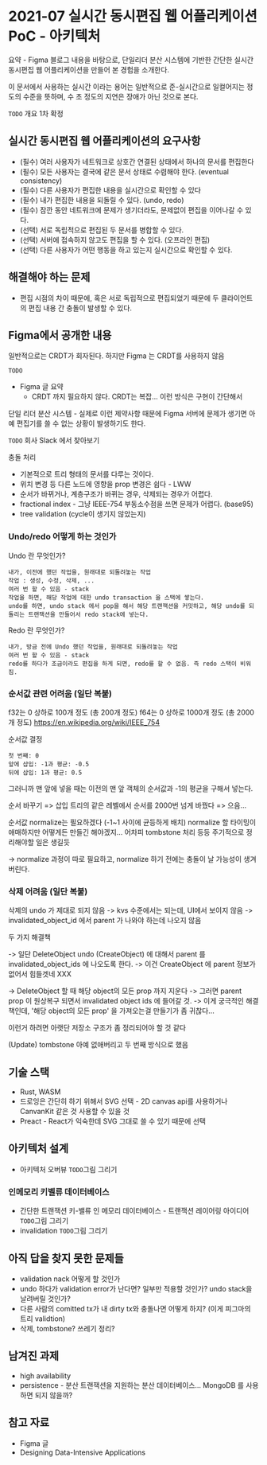 # 2021-07 실시간 동시편집 웹 어플리케이션 PoC - 아키텍처

요약 - Figma 블로그 내용을 바탕으로, 단일리더 분산 시스템에 기반한 간단한 실시간 동시편집 웹 어플리케이션을 만들어 본 경험을 소개한다.

이 문서에서 사용하는 실시간 이라는 용어는 일반적으로 준-실시간으로 일컬어지는 정도의 수준을 뜻하며, 수 초 정도의 지연은 장애가 아닌 것으로 본다.

`TODO` 개요 1차 확정

## 실시간 동시편집 웹 어플리케이션의 요구사항

- (필수) 여러 사용자가 네트워크로 상호간 연결된 상태에서 하나의 문서를 편집한다
- (필수) 모든 사용자는 결국에 같은 문서 상태로 수렴해야 한다. (eventual consistency)
- (필수) 다른 사용자가 편집한 내용을 실시간으로 확인할 수 있다
- (필수) 내가 편집한 내용을 되돌릴 수 있다. (undo, redo)
- (필수) 잠깐 동안 네트워크에 문제가 생기더라도, 문제없이 편집을 이어나갈 수 있다.
- (선택) 서로 독립적으로 편집된 두 문서를 병합할 수 있다.
- (선택) 서버에 접속하지 않고도 편집을 할 수 있다. (오프라인 편집)
- (선택) 다른 사용자가 어떤 행동을 하고 있는지 실시간으로 확인할 수 있다.

## 해결해야 하는 문제

- 편집 시점의 차이 때문에, 혹은 서로 독립적으로 편집되었기 때문에 두 클라이언트의 편집 내용 간 충돌이 발생할 수 있다.

## Figma에서 공개한 내용

일반적으로는 CRDT가 회자된다. 하지만 Figma 는 CRDT를 사용하지 않음

`TODO`
- Figma 글 요약
	- CRDT 까지 필요하지 않다. CRDT는 복잡... 이런 방식은 구현이 간단해서

단일 리더 분산 시스템 - 실제로 이런 제약사항 때문에 Figma 서버에 문제가 생기면 아예 편집기를 쓸 수 없는 상황이 발생하기도 한다.

`TODO` 회사 Slack 에서 찾아보기

충돌 처리

- 기본적으로 트리 형태의 문서를 다루는 것이다.
- 위치 변경 등 다른 노드에 영향을 prop 변경은 쉽다 - LWW
- 순서가 바뀌거나, 계층구조가 바뀌는 경우, 삭제되는 경우가 어렵다.
- fractional index - 그냥 IEEE-754 부동소수점을 쓰면 문제가 어렵다. (base95)
- tree validation (cycle이 생기지 않았는지)

### Undo/redo 어떻게 하는 것인가

Undo 란 무엇인가?

    내가, 이전에 했던 작업을, 원래대로 되돌려놓는 작업
    작업 : 생성, 수정, 삭제, ...
    여러 번 할 수 있음 - stack
    작업을 하면, 해당 작업에 대한 undo transaction 을 스택에 쌓는다.
    undo를 하면, undo stack 에서 pop을 해서 해당 트랜잭션을 커밋하고, 해당 undo를 되돌리는 트랜잭션을 만들어서 redo stack에 넣는다.

Redo 란 무엇인가?

    내가, 방금 전에 Undo 했던 작업을, 원래대로 되돌려놓는 작업
    여러 번 할 수 있음 - stack
    redo를 하다가 조금이라도 편집을 하게 되면, redo를 할 수 없음. 즉 redo 스택이 비워짐.

### 순서값 관련 어려움 (일단 복붙)

f32는 0 상하로 100개 정도 (총 200개 정도)
f64는 0 상하로 1000개 정도 (총 2000개 정도)
https://en.wikipedia.org/wiki/IEEE_754

순서값 결정

    첫 번째: 0
    앞에 삽입: -1과 평균: -0.5
    뒤에 삽입: 1과 평균: 0.5

그러니까 맨 앞에 넣을 때는 이전의 맨 앞 객체의 순서값과 -1의 평균을 구해서 넣는다.

순서 바꾸기 => 삽입
트리의 같은 레벨에서 순서를 2000번 넘게 바꿨다 => 으음...

순서값 normalize는 필요하겠다 (-1~1 사이에 균등하게 배치)
normalize 할 타이밍이 애매하지만 어떻게든 만들긴 해야겠지... 어차피 tombstone 처리 등등 주기적으로 정리해야할 일은 생길듯

-> normalize 과정이 따로 필요하고, normalize 하기 전에는 충돌이 날 가능성이 생겨버린다.

### 삭제 어려움 (일단 복붙)

삭제의 undo 가 제대로 되지 않음 -> kvs 수준에서는 되는데, UI에서 보이지 않음 -> invalidated_object_id 에서 parent 가 나와야 하는데 나오지 않음

두 가지 해결책

-> 일단 DeleteObject undo (CreateObject) 에 대해서 parent 를 invalidated_object_ids 에 나오도록 한다. -> 이건 CreateObject 에 parent 정보가 없어서 힘들겟네 XXX

-> DeleteObject 할 때 해당 object의 모든 prop 까지 지운다 -> 그러면 parent prop 이 원상복구 되면서 invalidated object ids 에 들어갈 것. -> 이게 궁극적인 해결책인데, '해당 object의 모든 prop' 을 가져오는걸 만들기가 좀 귀찮다...

이런거 하려면 아랫단 저장소 구조가 좀 정리되어야 할 것 같다

(Update) tombstone 아예 없애버리고 두 번째 방식으로 했음


## 기술 스택

- Rust, WASM
- 드로잉은 간단히 하기 위해서 SVG 선택 - 2D canvas api를 사용하거나 CanvanKit 같은 것 사용할 수 있을 것
- Preact - React가 익숙한데 SVG 그대로 쓸 수 있기 때문에 선택

## 아키텍처 설계

- 아키텍처 오버뷰 `TODO`그림 그리기

### 인메모리 키벨류 데이터베이스

- 간단한 트랜잭션 키-밸류 인 메모리 데이터베이스 - 트랜잭션 레이어링 아이디어 `TODO`그림 그리기
- invalidation `TODO`그림 그리기

## 아직 답을 찾지 못한 문제들

- validation nack 어떻게 할 것인가
- undo 하다가 validation error가 난다면? 일부만 적용할 것인가? undo stack을 날려버릴 것인가?
- 다른 사람의 comitted tx가 내 dirty tx와 충돌나면 어떻게 하지? (이게 피그마의 트리 validtion)
- 삭제, tombstone? 쓰레기 정리?

## 남겨진 과제

- high availability
- persistence - 분산 트랜잭션을 지원하는 분산 데이터베이스... MongoDB 를 사용하면 되지 않을까?

## 참고 자료

- Figma 글
- Designing Data-Intensive Applications

